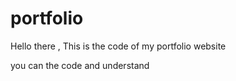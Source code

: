 # portfolio

Hello there ,
This is the code of my portfolio website

you can the code and understand


